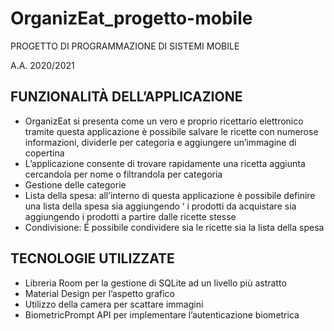 # OrganizEat_progetto-mobile
PROGETTO DI PROGRAMMAZIONE DI SISTEMI MOBILE

A.A. 2020/2021


## FUNZIONALITÀ DELL’APPLICAZIONE

* OrganizEat si presenta come un vero e proprio ricettario elettronico tramite questa
applicazione è possibile salvare le ricette con numerose informazioni, dividerle per categoria
e aggiungere un’immagine di copertina
* L’applicazione consente di trovare rapidamente una ricetta aggiunta cercandola per nome o filtrandola per categoria
* Gestione delle categorie
* Lista della spesa: all’interno di questa applicazione è possibile definire una lista della spesa
sia aggiungendo ‘ i prodotti da acquistare sia aggiungendo i prodotti a partire dalle ricette stesse
* Condivisione: É possibile condividere sia le ricette sia la lista della spesa

## TECNOLOGIE UTILIZZATE
* Libreria Room per la gestione di SQLite ad un livello più astratto
* Material Design per l’aspetto grafico
* Utilizzo della camera per scattare immagini
* BiometricPrompt API per implementare l’autenticazione biometrica
